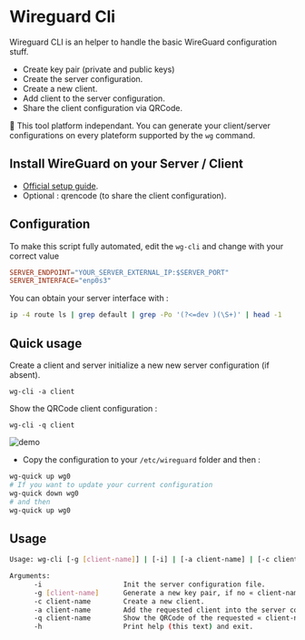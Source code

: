 # Wireguard Cli

Wireguard CLI is an helper to handle the basic WireGuard configuration stuff.

- Create key pair (private and public keys)
- Create the server configuration.
- Create a new client.
- Add client to the server configuration.
- Share the client configuration via QRCode.

🎉 This tool platform independant. You can generate your client/server configurations on every plateform supported by the `wg` command.

## Install WireGuard on your Server / Client

- [Official setup guide](https://www.wireguard.com/install/).
- Optional : qrencode (to share the client configuration).

## Configuration

To make this script fully automated, edit the `wg-cli` and change with your correct value

```conf
SERVER_ENDPOINT="YOUR_SERVER_EXTERNAL_IP:$SERVER_PORT"
SERVER_INTERFACE="enp0s3"
```

You can obtain your server interface with :

```sh
ip -4 route ls | grep default | grep -Po '(?<=dev )(\S+)' | head -1
```

## Quick usage

Create a client and server initialize a new new server configuration (if absent).

```wg-cli -a client```

Show the QRCode client configuration :

```wg-cli -q client```

![demo](./demo.gif)

- Copy the configuration to your `/etc/wireguard` folder and then :

```sh
wg-quick up wg0
# If you want to update your current configuration
wg-quick down wg0
# and then
wg-quick up wg0
```

## Usage

```sh
Usage: wg-cli [-g [client-name]] | [-i] | [-a client-name] | [-c client-name] | [-h] | [-q client-name]

Arguments:
      -i                    Init the server configuration file.
      -g [client-name]      Generate a new key pair, if no « client-name » specified its generate the server key/pair.
      -c client-name        Create a new client.
      -a client-name        Add the requested client into the server configuration.
      -q client-name        Show the QRCode of the requested « client-name ». (require qrencode)
      -h                    Print help (this text) and exit.
```
